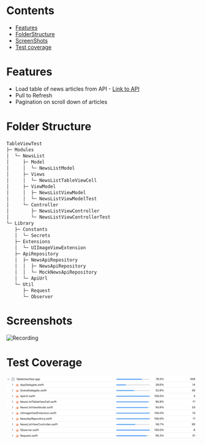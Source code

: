 # Contents
- [Features](#features)
- [FolderStructure](#folder-structure)
- [ScreenShots](#screenshots)
- [Test coverage](#test-coverage)


# Features
- Load table of news articles from API - [Link to API](https://newsapi.org/)
- Pull to Refresh
- Pagination on scroll down of articles


# Folder Structure

```
TableViewTest
├─ Modules
│  └─ NewsList
│     ├─ Model
│     │  └─ NewsListModel
│     ├─ Views
│     │  └─ NewsListTableViewCell
│     ├─ ViewModel
│     │  ├─ NewsListViewModel
│     │  └─ NewsListViewModelTest
│     └─ Controller
│        ├─ NewsListViewController
│        └─ NewsListViewControllerTest
└─ Library
   ├─ Constants
   │  └─ Secrets
   ├─ Extensions
   │  └─ UIImageViewExtension
   ├─ ApiRepository
   │  ├─ NewsApiRepository
   │  │  ├─ NewsApiRepository
   │  │  └─ MockNewsApiRepository
   │  └─ ApiUrl
   └─ Util
      ├─ Request
      └─ Observer
```

# Screenshots

![Recording](images/TCS.gif)


# Test Coverage

![Test Coverage](images/TCS-test-coverage.png)